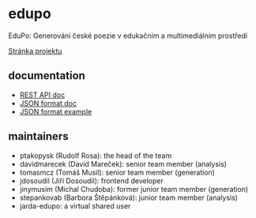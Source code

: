 # edupo
EduPo: Generování české poezie v edukačním a multimediálním prostředí

[Stránka projektu](https://ufal.mff.cuni.cz/grants/edupo)

## documentation

- [REST API doc](docs/api_doc.md)
- [JSON format doc](docs/json_doc.md)
- [JSON format example](docs/json_doc.json)

## maintainers
- ptakopysk (Rudolf Rosa): the head of the team
- davidmarecek (David Mareček): senior team member (analysis)
- tomasmcz (Tomáš Musil): senior team member (generation)
- jdosoudil (Jiří Dosoudil): frontend developer
- jinymusim (Michal Chudoba): former junior team member (generation)
- stepankovab (Barbora Štěpánková): junior team member (analysis)
- jarda-edupo: a virtual shared user 
